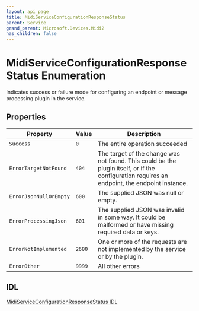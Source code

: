 ```yaml
---
layout: api_page
title: MidiServiceConfigurationResponseStatus
parent: Service
grand_parent: Microsoft.Devices.Midi2
has_children: false
---
```


# MidiServiceConfigurationResponseStatus Enumeration

Indicates success or failure mode for configuring an endpoint or message processing plugin in the service.

## Properties

| Property | Value | Description |
| -------- | ------- | ------ |
| `Success` | `0` | The entire operation succeeded |
| `ErrorTargetNotFound` | `404` | The target of the change was not found. This could be the plugin itself, or if the configuration requires an endpoint, the endpoint instance.  |
| `ErrorJsonNullOrEmpty` | `600` | The supplied JSON was null or empty. |
| `ErrorProcessingJson` | `601` | The supplied JSON was invalid in some way. It could be malformed or have missing required data or keys. |
| `ErrorNotImplemented` | `2600` | One or more of the requests are not implemented by the service or by the plugin. |
| `ErrorOther` | `9999` | All other errors |

## IDL

[MidiServiceConfigurationResponseStatus IDL](https://github.com/microsoft/MIDI/blob/main/src/app-sdk/winrt-core/MidiServiceConfigurationResponseStatusEnum.idl)
